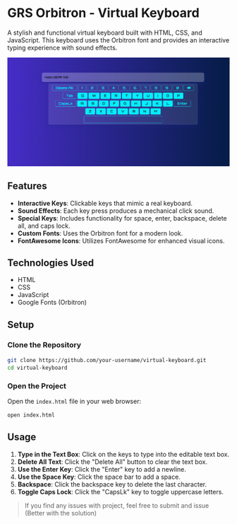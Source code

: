 # GRS Orbitron - Virtual Keyboard

A stylish and functional virtual keyboard built with HTML, CSS, and JavaScript. This keyboard uses the Orbitron font and provides an interactive typing experience with sound effects.

<div align="center">
  <img src="keyboard.png" alt="Keyboard Screenshot">
</div>

## Features

- **Interactive Keys**: Clickable keys that mimic a real keyboard.
- **Sound Effects**: Each key press produces a mechanical click sound.
- **Special Keys**: Includes functionality for space, enter, backspace, delete all, and caps lock.
- **Custom Fonts**: Uses the Orbitron font for a modern look.
- **FontAwesome Icons**: Utilizes FontAwesome for enhanced visual icons.

## Technologies Used

- HTML
- CSS
- JavaScript
- Google Fonts (Orbitron)

## Setup

### Clone the Repository

```bash
git clone https://github.com/your-username/virtual-keyboard.git
cd virtual-keyboard
```
### Open the Project

Open the `index.html` file in your web browser:

```bash
open index.html
```

## Usage

1. **Type in the Text Box**: Click on the keys to type into the editable text box.
2. **Delete All Text**: Click the "Delete All" button to clear the text box.
3. **Use the Enter Key**: Click the "Enter" key to add a newline.
4. **Use the Space Key**: Click the space bar to add a space.
5. **Backspace**: Click the backspace key to delete the last character.
6. **Toggle Caps Lock**: Click the "CapsLk" key to toggle uppercase letters.

>If you find any issues with project, feel free to submit and issue (Better with the solution)
